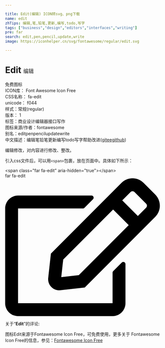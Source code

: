 ```yaml
---

title: Edit(编辑) ICON转svg、png下载
name: edit
zhTips: 编辑,笔,铅笔,更新,编写,todo,写字
tags: ["business","design","editors","interfaces","writing"]
pre: far
search: edit,pen,pencil,update,write
image: https://iconhelper.cn/svg/fontawesome/regular/edit.svg

---
```


# Edit  <small style="font-size: 60%;font-weight: 100">编辑</small>


<div class="detail-page">
<p>
<span><span class="badge-success badge">免费图标</span> </span>
<br/>
<span>
ICON库：
<span class="badge-secondary badge">Font Awesome Icon Free</span> 
</span>
<br/>
<span>
CSS名称：
<span class="badge-secondary badge">fa-edit</span> 
</span>
<br/>
<span>
unicode：
<span class="badge-secondary badge">f044</span> 
<copy-btn content='f044' btn-title=""></copy-btn>
<copy-btn :content='String.fromCodePoint(parseInt("f044", 16))' btn-title="复制U"></copy-btn>
</span><br/><span>样式：<span class="badge-light badge">常规(regular)</span></span>
<br/>
<span>
版本：
<span class="badge-secondary badge">1</span> 
</span><br/><span>标签：<span class="badge-light badge"><router-link to="/tags/business.html">商业</router-link></span><span class="badge-light badge"><router-link to="/tags/design.html">设计</router-link></span><span class="badge-light badge"><router-link to="/tags/editors.html">编辑器</router-link></span><span class="badge-light badge"><router-link to="/tags/interfaces.html">接口</router-link></span><span class="badge-light badge"><router-link to="/tags/writing.html">写作</router-link></span></span>
<br/>
<span>图标来源/作者：<span class="badge-light badge">fontawesome</span></span> 
<br/>
<span>别名：<span class="badge-light badge">edit</span><span class="badge-light badge">pen</span><span class="badge-light badge">pencil</span><span class="badge-light badge">update</span><span class="badge-light badge">write</span></span><br/><span class="zh-detail">中文描述：<span class="badge-primary badge">编辑</span><span class="badge-primary badge">笔</span><span class="badge-primary badge">铅笔</span><span class="badge-primary badge">更新</span><span class="badge-primary badge">编写</span><span class="badge-primary badge">todo</span><span class="badge-primary badge">写字</span><span class="help-link"><span>帮助改进</span>(<a href="https://gitee.com/liuwave/icon-helper/edit/master/json/fontawesome/regular/edit.json" target="_blank" rel="noopener noreferrer">gitee</a><a href="https://github.com/liuwave/icon-helper/edit/master/json/fontawesome/regular/edit.json" target="_blank" rel="noopener noreferrer">github</a></span>)</span><br/>
</p>
</div><div class="description description alert alert-light">编辑修改，对内容进行修改、整改。</div>
<div class="alert alert-dark">
  <i class="far fa-edit fa-xs"></i>
  <i class="far fa-edit fa-sm"></i>
  <i class="far fa-edit fa-lg"></i>
  <i class="far fa-edit fa-2x"></i>
  <i class="far fa-edit fa-3x"></i>
  <i class="far fa-edit fa-5x"></i>
  <i class="far fa-edit fa-7x"></i>
</div>
<div>
  <p>引入css文件后，可以用<code>&lt;span&gt;</code>包裹，放在页面中。具体如下所示：    
  </p>
  <div class="alert alert-primary" style="font-size: 14px">
    &lt;span class="far fa-edit" aria-hidden="true"&gt;&lt;/span&gt;
    <copy-btn content='<span class="far fa-edit" aria-hidden="true"></span>'></copy-btn>
  </div>
  <div class="alert alert-secondary">
    <i class="far fa-edit"
    style="font-size: 24px"
    aria-hidden="true"></i> far fa-edit
    <copy-btn content="far fa-edit" btn-title="复制图标名称"></copy-btn>
  </div>
</div>
<div id="svg" class="svg-wrap">
<svg xmlns="http://www.w3.org/2000/svg" viewBox="0 0 576 512"><path d="M402.3 344.9l32-32c5-5 13.7-1.5 13.7 5.7V464c0 26.5-21.5 48-48 48H48c-26.5 0-48-21.5-48-48V112c0-26.5 21.5-48 48-48h273.5c7.1 0 10.7 8.6 5.7 13.7l-32 32c-1.5 1.5-3.5 2.3-5.7 2.3H48v352h352V350.5c0-2.1.8-4.1 2.3-5.6zm156.6-201.8L296.3 405.7l-90.4 10c-26.2 2.9-48.5-19.2-45.6-45.6l10-90.4L432.9 17.1c22.9-22.9 59.9-22.9 82.7 0l43.2 43.2c22.9 22.9 22.9 60 .1 82.8zM460.1 174L402 115.9 216.2 301.8l-7.3 65.3 65.3-7.3L460.1 174zm64.8-79.7l-43.2-43.2c-4.1-4.1-10.8-4.1-14.8 0L436 82l58.1 58.1 30.9-30.9c4-4.2 4-10.8-.1-14.9z"/></svg>
</div>
<detail full-name='fa-edit'></detail>
<div class="icon-detail__container">
<p>关于“<b>Edit</b>”的评论:</p>
</div>
<Vssue title="关于“Edit”的评论" />    
<div><p>图标Edit来源于Fontawesome Icon Free，可免费使用，更多关于  Fontawesome Icon Free的信息，参见：<a target="_blank" href="https://iconhelper.cn/fontawesome.html">Fontawesome Icon Free</a>
</p></div>
